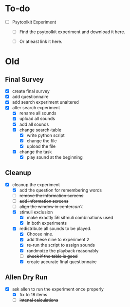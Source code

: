 # To-do
- [ ] Psytoolkit Experiment
    - [ ] Find the psytoolkit experiment and download it here.
    - [ ] Or atleast link it here.


# Old

## Final Survey
- [x] create final survey
- [x] add questionnaire
- [x] add search experiment unaltered
- [x] alter search experiment
    - [x] rename all sounds
    - [x] upload all sounds
    - [x] add all sounds
    - [x] change search-table
        - [x] write python script
        - [x] change the file
        - [x] upload the file
    - [x] change the task
        - [x] play sound at the beginning

## Cleanup
- [x] cleanup the experiment
    - [x] add the question for remembering words
    - [ ] ~~remove the information screens~~
    - [ ] ~~add information screens~~
    - [ ] ~~align the window in center~~*can't*
    - [x] stimuli exclusion
        - [x] make exactly 56 sitmuli combinations used
        - [x] in both experiments
    - [x] redistribute all sounds to be played.
        - [x] Choose nine.
        - [x] add these nine to experiment 2
        - [x] re-run the script to assign sounds
        - [x] randmoize the playback reasonably
        - [ ] ~~check if the table is good~~
        - [x] create accurate final questionnaire
        
## Allen Dry Run
- [x] ask allen to run the experiment once properly
    - [x] fix to 18 items
    - [ ] ~~intenal calculations~~
